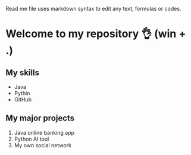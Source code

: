 Read me file uses markdown syntax to edit any text, formulas or codes.

# Welcome to my repository 👌 (win + .)

## My skills
- Java
- Pythin
- GitHub

## My major projects
1. Java online banking app
2. Python AI tool
3. My own social network
